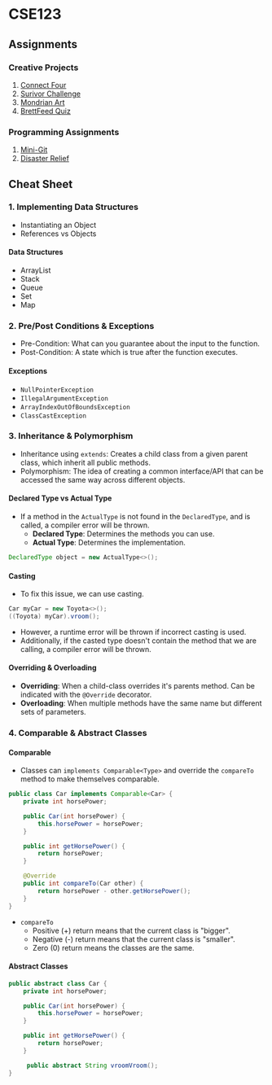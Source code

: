 # CSE123

## Assignments

### Creative Projects

1. [Connect Four](./creative_project_0/)
2. [Surivor Challenge](./creative_project_1/)
3. [Mondrian Art](./creative_project_2/)
4. [BrettFeed Quiz](./creative_project_3/)

### Programming Assignments

1. [Mini-Git](./programming_assignment_1/)
2. [Disaster Relief](./programming_assignment_2/)

## Cheat Sheet

### 1. Implementing Data Structures

- Instantiating an Object
- References vs Objects

#### Data Structures

- ArrayList
- Stack
- Queue
- Set
- Map

### 2. Pre/Post Conditions & Exceptions

- Pre-Condition: What can you guarantee about the input to the function.
- Post-Condition: A state which is true after the function executes.

#### Exceptions

- `NullPointerException`
- `IllegalArgumentException`
- `ArrayIndexOutOfBoundsException`
- `ClassCastException`

### 3. Inheritance & Polymorphism

- Inheritance using `extends`: Creates a child class from a given parent class, which inherit all public methods.
- Polymorphism: The idea of creating a common interface/API that can be accessed the same way across different objects.

#### Declared Type vs Actual Type

- If a method in the `ActualType` is not found in the `DeclaredType`, and is called, a compiler error will be thrown.
  - **Declared Type**: Determines the methods you can use.
  - **Actual Type**: Determines the implementation.

```java
DeclaredType object = new ActualType<>();
```

#### Casting

- To fix this issue, we can use casting.

```java
Car myCar = new Toyota<>();
((Toyota) myCar).vroom();
```

- However, a runtime error will be thrown if incorrect casting is used.
- Additionally, if the casted type doesn't contain the method that we are calling, a compiler error will be thrown.

#### Overriding & Overloading

- **Overriding**: When a child-class overrides it's parents method. Can be indicated with the `@Override` decorator.
- **Overloading**: When multiple methods have the same name but different sets of parameters.

### 4. Comparable & Abstract Classes

#### Comparable

- Classes can `implements Comparable<Type>` and override the `compareTo` method to make themselves comparable.

```java
public class Car implements Comparable<Car> {
    private int horsePower;

    public Car(int horsePower) {
        this.horsePower = horsePower;
    }

    public int getHorsePower() {
        return horsePower;
    }

    @Override
    public int compareTo(Car other) {
        return horsePower - other.getHorsePower();
    }
}
```

- `compareTo`
  - Positive (+) return means that the current class is "bigger".
  - Negative (-) return means that the current class is "smaller".
  - Zero (0) return means the classes are the same.

#### Abstract Classes

```java
public abstract class Car {
    private int horsePower;

    public Car(int horsePower) {
        this.horsePower = horsePower;
    }

    public int getHorsePower() {
        return horsePower;
    }

     public abstract String vroomVroom();
}
```
